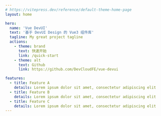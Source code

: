 ```yaml
---
# https://vitepress.dev/reference/default-theme-home-page
layout: home

hero:
  name: 'Vue DevUI'
  text: '基于 DevUI Design 的 Vue3 组件库'
  tagline: My great project tagline
  actions:
    - theme: brand
      text: 快速开始
      link: /quick-start
    - theme: alt
      text: Github
      link: https://github.com/DevCloudFE/vue-devui

features:
  - title: Feature A
    details: Lorem ipsum dolor sit amet, consectetur adipiscing elit
  - title: Feature B
    details: Lorem ipsum dolor sit amet, consectetur adipiscing elit
  - title: Feature C
    details: Lorem ipsum dolor sit amet, consectetur adipiscing elit
---
```

